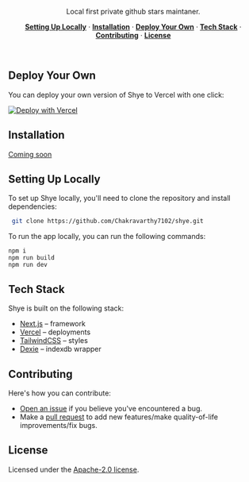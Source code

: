 <p align="center">
  Local first private github stars maintaner.
</p>

<p align="center">
  <a href="#setting-up-locally"><strong>Setting Up Locally</strong></a> ·
  <a href="#installation"><strong>Installation</strong></a> ·
  <a href="#deploy-your-own"><strong>Deploy Your Own</strong></a> ·
  <a href="#tech-stack"><strong>Tech Stack</strong></a> ·
  <a href="#contributing"><strong>Contributing</strong></a> ·
  <a href="#license"><strong>License</strong></a>
</p>
<br/>


## Deploy Your Own

You can deploy your own version of Shye to Vercel with one click:

[![Deploy with Vercel](https://vercel.com/button)](todo)

## Installation

[Coming soon](https://github.com/Chakravarthy7102/use-shye-app)

## Setting Up Locally

To set up Shye locally, you'll need to clone the repository and install dependencies:

```bash
 git clone https://github.com/Chakravarthy7102/shye.git
```

To run the app locally, you can run the following commands:

```
npm i
npm run build
npm run dev
```

## Tech Stack

Shye is built on the following stack:

- [Next.js](https://nextjs.org/) – framework
- [Vercel](https://vercel.com) – deployments
- [TailwindCSS](https://tailwindcss.com/) – styles
- [Dexie](https://dexie.org/) – indexdb wrapper

## Contributing

Here's how you can contribute:

- [Open an issue](https://github.com/Chakravarthy7102/shye/issues) if you believe you've encountered a bug.
- Make a [pull request](https://github.com/Chakravarthy7102/shye/oull) to add new features/make quality-of-life improvements/fix bugs.

## License

Licensed under the [Apache-2.0 license](https://github.com/Chakravarthy7102/shye/blob/main/LICENSE.md).
